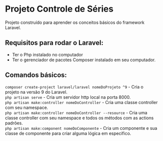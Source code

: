 # Projeto Controle de Séries
Projeto construído para aprender os conceitos básicos do framework Laravel.

## Requisitos para rodar o Laravel:
- Ter o Php instalado no computador
- Ter o gerenciador de pacotes Composer instalado em seu computador.

## Comandos básicos:
``` composer create-project laravel/laravel nomeDoProjeto ^9 ``` - Cria o projeto na versão 9 do Laravel. <br>
``` php artisan serve ``` - Cria um servidor http local na porta 8000. <br>
``` php artisan make:controller nomeDoController ``` - Cria uma classe controller com seu namespace. <br>
``` php artisan make:controller nomeDoController --resource ``` - Cria uma classe controller com seu namespace e todos os métodos com as actions padrões. <br>
``` php artisan make:component nomeDoComponente ``` - Cria um componente e sua classe de componente para criar alguma lógica em específico.

